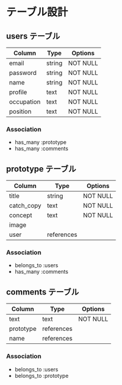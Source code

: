 # テーブル設計

## users テーブル

| Column    | Type   | Options     |
| --------  | ------ | ----------- |
| email     | string | NOT NULL    |
| password  | string | NOT NULL    |
| name      | string | NOT NULL    |
| profile   | text   | NOT NULL    |
| occupation| text   | NOT NULL    |
| position  | text   | NOT NULL    |

### Association

- has_many :prototype
- has_many :comments


## prototype テーブル

| Column    | Type         | Options     |
| --------  | ------------ | ----------- |
| title     | string       | NOT NULL    |
| catch_copy| text         | NOT NULL    |
| concept   | text         | NOT NULL    |
| image     |              |             |
| user      | references   |             |

### Association

- belongs_to :users
- has_many   :comments


## comments テーブル

| Column    | Type       | Options     |
| --------  | ---------- | ----------- |
| text      | text       | NOT NULL    |
| prototype | references |             |
| name      | references |             |

### Association

- belongs_to :users
- belongs_to :prototype